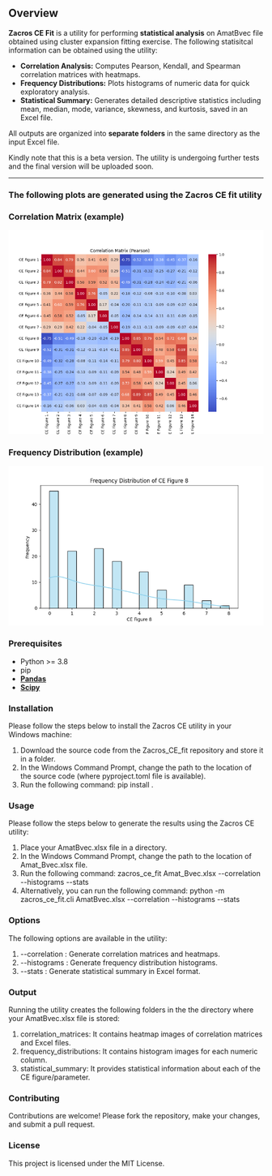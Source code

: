 
## Overview

**Zacros CE Fit** is a utility for performing **statistical analysis** on AmatBvec file obtained using cluster expansion fitting exercise. The following statisitcal information can be obtained using the utility: 

- **Correlation Analysis:** Computes Pearson, Kendall, and Spearman correlation matrices with heatmaps.  
- **Frequency Distributions:** Plots histograms of numeric data for quick exploratory analysis.  
- **Statistical Summary:** Generates detailed descriptive statistics including mean, median, mode, variance, skewness, and kurtosis, saved in an Excel file.  

All outputs are organized into **separate folders** in the same directory as the input Excel file.

Kindly note that this is a beta version. The utility is undergoing further tests and the final version will be uploaded soon.

---

### The following plots are generated using the Zacros CE fit utility ###### 

### Correlation Matrix (example)
![Correlation Example](examples/correlation_pearson.png)

### Frequency Distribution (example)
![Histogram Example](examples/frequency_plot.png)

### Prerequisites
- Python >= 3.8
- pip
- **[Pandas](https://pandas.pydata.org/)**
- **[Scipy](https://scipy.org/)**

### Installation
Please follow the steps below to install the Zacros CE utility in your Windows machine:
1) Download the source code from the Zacros_CE_fit repository and store it in a folder. 
2) In the Windows Command Prompt, change the path to the location of the source code (where pyproject.toml file is available).
3) Run the following command: pip install . 

### Usage
Please follow the steps below to generate the results using the Zacros CE utility: 
1) Place your AmatBvec.xlsx file in a directory.
2) In the Windows Command Prompt, change the path to the location of Amat_Bvec.xlsx file. 
3) Run the following command: zacros_ce_fit Amat_Bvec.xlsx --correlation --histograms --stats 
4) Alternatively, you can run the following command: python -m zacros_ce_fit.cli AmatBvec.xlsx --correlation --histograms --stats 

### Options
The following options are available in the utility: 
1) --correlation : Generate correlation matrices and heatmaps.
2) --histograms : Generate frequency distribution histograms.
3) --stats : Generate statistical summary in Excel format.

### Output
Running the utility creates the following folders in the the directory where your AmatBvec.xlsx file is stored:
1) correlation_matrices: It contains heatmap images of correlation matrices and Excel files. 
2) frequency_distributions: It contains histogram images for each numeric column.
3) statistical_summary: It provides statistical information about each of the CE figure/parameter. 

### Contributing
Contributions are welcome! Please fork the repository, make your changes, and submit a pull request.

### License
This project is licensed under the MIT License.
































